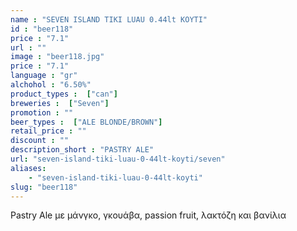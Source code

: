 ```yaml
---
name : "SEVEN ISLAND TIKI LUAU 0.44lt ΚΟΥΤΙ"
id : "beer118"
price : "7.1"
url : ""
image : "beer118.jpg"
price : "7.1"
language : "gr"
alchohol : "6.50%"
product_types :  ["can"]
breweries :  ["Seven"]
promotion : ""
beer_types :  ["ALE BLONDE/BROWN"]
retail_price : ""
discount : ""
description_short : "PASTRY ALE"
url: "seven-island-tiki-luau-0-44lt-koyti/seven"
aliases: 
    - "seven-island-tiki-luau-0-44lt-koyti"
slug: "beer118"
---
```


Pastry Ale με μάνγκο, γκουάβα, passion fruit, λακτόζη και βανίλια